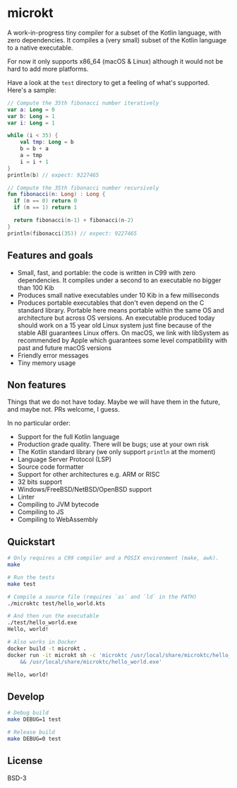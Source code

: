 # microkt

A work-in-progress tiny compiler for a subset of the Kotlin language, with zero dependencies. It compiles a (very small) subset of the Kotlin language to a native executable.

For now it only supports x86_64 (macOS & Linux) although it would not be hard to add more platforms.

Have a look at the `test` directory to get a feeling of what's supported. Here's a sample:

```kotlin
// Compute the 35th fibonacci number iteratively
var a: Long = 0
var b: Long = 1
var i: Long = 1

while (i < 35) {
    val tmp: Long = b
    b = b + a
    a = tmp
    i = i + 1
}
println(b) // expect: 9227465

// Compute the 35th fibonacci number recursively
fun fibonacci(n: Long) : Long {
  if (n == 0) return 0
  if (n == 1) return 1

  return fibonacci(n-1) + fibonacci(n-2)
}
println(fibonacci(35)) // expect: 9227465
```

## Features and goals

- Small, fast, and portable: the code is written in C99 with zero dependencies. It compiles under a second to an executable no bigger than 100 Kib
- Produces small native executables under 10 Kib in a few milliseconds
- Produces portable executables that don't even depend on the C standard library. Portable here means portable within the same OS and architecture but across OS versions. An executable produced today should work on a 15 year old Linux system just fine because of the stable ABI guarantees Linux offers. On macOS, we link with libSystem as recommended by Apple which guarantees some level compatibility with past and future macOS versions
- Friendly error messages
- Tiny memory usage

## Non features

Things that we do not have today. Maybe we will have them in the future, and maybe not. PRs welcome, I guess.

In no particular order:

- Support for the full Kotlin language
- Production grade quality. There will be bugs; use at your own risk
- The Kotlin standard library (we only support `println` at the moment)
- Language Server Protocol (LSP)
- Source code formatter
- Support for other architectures e.g. ARM or RISC
- 32 bits support
- Windows/FreeBSD/NetBSD/OpenBSD support
- Linter
- Compiling to JVM bytecode
- Compiling to JS
- Compiling to WebAssembly

## Quickstart


```sh
# Only requires a C99 compiler and a POSIX environment (make, awk).
make

# Run the tests
make test

# Compile a source file (requires `as` and `ld` in the PATH)
./microktc test/hello_world.kts

# And then run the executable
./test/hello_world.exe
Hello, world!

# Also works in Docker
docker build -t microkt .
docker run -it microkt sh -c 'microktc /usr/local/share/microktc/hello_world.kts \
    && /usr/local/share/microktc/hello_world.exe'

Hello, world!
```


## Develop

```sh
# Debug build
make DEBUG=1 test

# Release build
make DEBUG=0 test
```

## License

BSD-3

